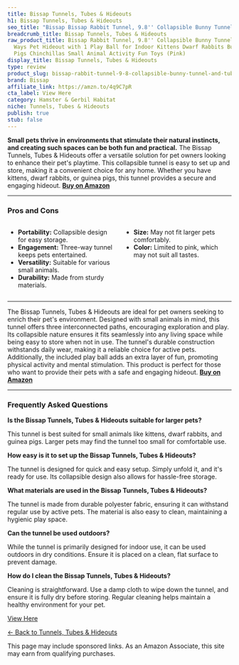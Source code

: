 ```yaml
---
title: Bissap Tunnels, Tubes & Hideouts
h1: Bissap Tunnels, Tubes & Hideouts
seo_title: "Bissap Bissap Rabbit Tunnel, 9.8'' Collapsible Bunny Tunnel\u2026"
breadcrumb_title: Bissap Tunnels, Tubes & Hideouts
raw_product_title: Bissap Rabbit Tunnel, 9.8'' Collapsible Bunny Tunnel and Tube 3
  Ways Pet Hideout with 1 Play Ball for Indoor Kittens Dwarf Rabbits Bunnies Guinea
  Pigs Chinchillas Small Animal Activity Fun Toys (Pink)
display_title: Bissap Tunnels, Tubes & Hideouts
type: review
product_slug: bissap-rabbit-tunnel-9-8-collapsible-bunny-tunnel-and-tube-3-ways-pet-h-319e392b
brand: Bissap
affiliate_link: https://amzn.to/4q9C7pR
cta_label: View Here
category: Hamster & Gerbil Habitat
niche: Tunnels, Tubes & Hideouts
publish: true
stub: false
---
```


<div id="intro" class="full-width">
  <p><strong>Small pets thrive in environments that stimulate their natural instincts, and creating such spaces can be both fun and practical.</strong> The Bissap Tunnels, Tubes & Hideouts offer a versatile solution for pet owners looking to enhance their pet's playtime. This collapsible tunnel is easy to set up and store, making it a convenient choice for any home. Whether you have kittens, dwarf rabbits, or guinea pigs, this tunnel provides a secure and engaging hideout. <a href="https://amzn.to/4q9C7pR" rel="nofollow sponsored noopener" target="_blank"><strong>Buy on Amazon</strong></a></p>
</div>

<hr />
<h3 id="pros-cons">Pros and Cons</h3>
<div class="pc-grid" style="display:grid;grid-template-columns:1fr 1fr;gap:16px;">
  <ul>
    <li><strong>Portability:</strong> Collapsible design for easy storage.</li>
    <li><strong>Engagement:</strong> Three-way tunnel keeps pets entertained.</li>
    <li><strong>Versatility:</strong> Suitable for various small animals.</li>
    <li><strong>Durability:</strong> Made from sturdy materials.</li>
  </ul>
  <ul>
    <li><strong>Size:</strong> May not fit larger pets comfortably.</li>
    <li><strong>Color:</strong> Limited to pink, which may not suit all tastes.</li>
  </ul>
</div>
<hr />

<div class="full-width">
  <p>The Bissap Tunnels, Tubes & Hideouts are ideal for pet owners seeking to enrich their pet's environment. Designed with small animals in mind, this tunnel offers three interconnected paths, encouraging exploration and play. Its collapsible nature ensures it fits seamlessly into any living space while being easy to store when not in use. The tunnel's durable construction withstands daily wear, making it a reliable choice for active pets. Additionally, the included play ball adds an extra layer of fun, promoting physical activity and mental stimulation. This product is perfect for those who want to provide their pets with a safe and engaging hideout. <a href="https://amzn.to/4q9C7pR" rel="nofollow sponsored noopener" target="_blank"><strong>Buy on Amazon</strong></a></p>
</div>

<hr />
<h3 id="faqs">Frequently Asked Questions</h3>

<p><strong>Is the Bissap Tunnels, Tubes & Hideouts suitable for larger pets?</strong></p>
<p>This tunnel is best suited for small animals like kittens, dwarf rabbits, and guinea pigs. Larger pets may find the tunnel too small for comfortable use.</p>

<p><strong>How easy is it to set up the Bissap Tunnels, Tubes & Hideouts?</strong></p>
<p>The tunnel is designed for quick and easy setup. Simply unfold it, and it's ready for use. Its collapsible design also allows for hassle-free storage.</p>

<p><strong>What materials are used in the Bissap Tunnels, Tubes & Hideouts?</strong></p>
<p>The tunnel is made from durable polyester fabric, ensuring it can withstand regular use by active pets. The material is also easy to clean, maintaining a hygienic play space.</p>

<p><strong>Can the tunnel be used outdoors?</strong></p>
<p>While the tunnel is primarily designed for indoor use, it can be used outdoors in dry conditions. Ensure it is placed on a clean, flat surface to prevent damage.</p>

<p><strong>How do I clean the Bissap Tunnels, Tubes & Hideouts?</strong></p>
<p>Cleaning is straightforward. Use a damp cloth to wipe down the tunnel, and ensure it is fully dry before storing. Regular cleaning helps maintain a healthy environment for your pet.</p>
<p><a class="btn" href="https://amzn.to/4q9C7pR" target="_blank" rel="nofollow sponsored noopener">View Here</a></p>
<p><a href="/roundups/hamster-gerbil-habitat/tunnels-tubes-hideouts/">← Back to Tunnels, Tubes & Hideouts</a></p>
<aside class="disclosure">This page may include sponsored links. As an Amazon Associate, this site may earn from qualifying purchases.</aside>
